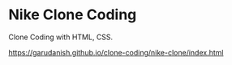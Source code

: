 # Nike Clone Coding

Clone Coding with HTML, CSS.

https://garudanish.github.io/clone-coding/nike-clone/index.html
